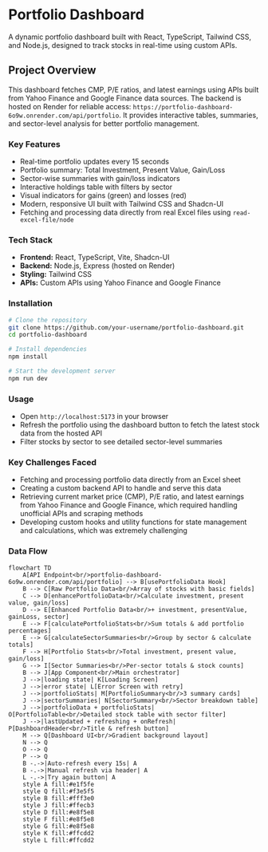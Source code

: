 # Portfolio Dashboard

A dynamic portfolio dashboard built with React, TypeScript, Tailwind CSS, and Node.js, designed to track stocks in real-time using custom APIs.

## Project Overview

This dashboard fetches CMP, P/E ratios, and latest earnings using APIs built from Yahoo Finance and Google Finance data sources. The backend is hosted on Render for reliable access: `https://portfolio-dashboard-6o9w.onrender.com/api/portfolio`. It provides interactive tables, summaries, and sector-level analysis for better portfolio management.

### Key Features

* Real-time portfolio updates every 15 seconds
* Portfolio summary: Total Investment, Present Value, Gain/Loss
* Sector-wise summaries with gain/loss indicators
* Interactive holdings table with filters by sector
* Visual indicators for gains (green) and losses (red)
* Modern, responsive UI built with Tailwind CSS and Shadcn-UI
* Fetching and processing data directly from real Excel files using `read-excel-file/node`

### Tech Stack

* **Frontend:** React, TypeScript, Vite, Shadcn-UI
* **Backend:** Node.js, Express (hosted on Render)
* **Styling:** Tailwind CSS
* **APIs:** Custom APIs using Yahoo Finance and Google Finance

### Installation

```bash
# Clone the repository
git clone https://github.com/your-username/portfolio-dashboard.git
cd portfolio-dashboard

# Install dependencies
npm install

# Start the development server
npm run dev
```

### Usage

* Open `http://localhost:5173` in your browser
* Refresh the portfolio using the dashboard button to fetch the latest stock data from the hosted API
* Filter stocks by sector to see detailed sector-level summaries

### Key Challenges Faced

* Fetching and processing portfolio data directly from an Excel sheet
* Creating a custom backend API to handle and serve this data
* Retrieving current market price (CMP), P/E ratio, and latest earnings from Yahoo Finance and Google Finance, which required handling unofficial APIs and scraping methods
* Developing custom hooks and utility functions for state management and calculations, which was extremely challenging

### Data Flow

```mermaid
flowchart TD
    A[API Endpoint<br/>portfolio-dashboard-6o9w.onrender.com/api/portfolio] --> B[usePortfolioData Hook]
    B --> C[Raw Portfolio Data<br/>Array of stocks with basic fields]
    C --> D[enhancePortfolioData<br/>Calculate investment, present value, gain/loss]
    D --> E[Enhanced Portfolio Data<br/>+ investment, presentValue, gainLoss, sector]
    E --> F[calculatePortfolioStats<br/>Sum totals & add portfolio percentages]
    E --> G[calculateSectorSummaries<br/>Group by sector & calculate totals]
    F --> H[Portfolio Stats<br/>Total investment, present value, gain/loss]
    G --> I[Sector Summaries<br/>Per-sector totals & stock counts]
    B --> J[App Component<br/>Main orchestrator]
    J -->|loading state| K[Loading Screen]
    J -->|error state| L[Error Screen with retry]
    J -->|portfolioStats| M[PortfolioSummary<br/>3 summary cards]
    J -->|sectorSummaries| N[SectorSummary<br/>Sector breakdown table]
    J -->|portfolioData + portfolioStats| O[PortfolioTable<br/>Detailed stock table with sector filter]
    J -->|lastUpdated + refreshing + onRefresh| P[DashboardHeader<br/>Title & refresh button]
    M --> Q[Dashboard UI<br/>Gradient background layout]
    N --> Q
    O --> Q
    P --> Q
    B -.->|Auto-refresh every 15s| A
    B -.->|Manual refresh via header| A
    L -.->|Try again button| A
    style A fill:#e1f5fe
    style Q fill:#f3e5f5
    style B fill:#fff3e0
    style J fill:#ffecb3
    style D fill:#e8f5e8
    style F fill:#e8f5e8
    style G fill:#e8f5e8
    style K fill:#ffcdd2
    style L fill:#ffcdd2
```
